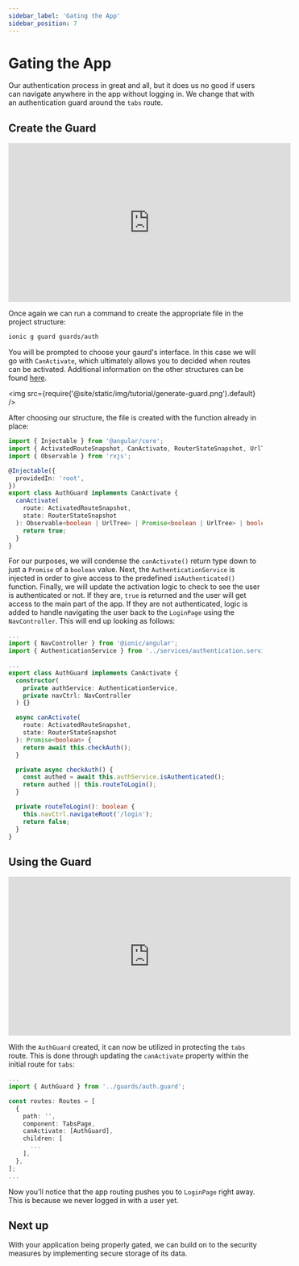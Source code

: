 ```yaml
---
sidebar_label: 'Gating the App'
sidebar_position: 7
---
```


# Gating the App

Our authentication process in great and all, but it does us no good if users can navigate anywhere in the app without logging in. We change that with an authentication guard around the `tabs` route.

## Create the Guard

<iframe
  src="https://www.loom.com/embed/703d828d1bc54478a088c306d3166968"
  frameborder="0"
  allowfullscreen
  width="560"
  height="315"
></iframe>

Once again we can run a command to create the appropriate file in the project structure:

```bash
ionic g guard guards/auth
```

You will be prompted to choose your gaurd's interface. In this case we will go with `CanActivate`, which ultimately allows you to decided when routes can be activated. Additional information on the other structures can be found [here](https://angular.io/api/router#structures).

<img src={require('@site/static/img/tutorial/generate-guard.png').default} />

After choosing our structure, the file is created with the function already in place:

```typescript title="src/app/guards/auth.guard.ts"
import { Injectable } from '@angular/core';
import { ActivatedRouteSnapshot, CanActivate, RouterStateSnapshot, UrlTree } from '@angular/router';
import { Observable } from 'rxjs';

@Injectable({
  providedIn: 'root',
})
export class AuthGuard implements CanActivate {
  canActivate(
    route: ActivatedRouteSnapshot,
    state: RouterStateSnapshot
  ): Observable<boolean | UrlTree> | Promise<boolean | UrlTree> | boolean | UrlTree {
    return true;
  }
}
```

For our purposes, we will condense the `canActivate()` return type down to just a `Promise` of a `boolean` value. Next, the `AuthenticationService` is injected in order to give access to the predefined `isAuthenticated()` function. Finally, we will update the activation logic to check to see the user is authenticated or not. If they are, `true` is returned and the user will get access to the main part of the app. If they are not authenticated, logic is added to handle navigating the user back to the `LoginPage` using the `NavController`. This will end up looking as follows:

```typescript title="src/app/guards/auth.guard.ts"
...
import { NavController } from '@ionic/angular';
import { AuthenticationService } from '../services/authentication.service';

...
export class AuthGuard implements CanActivate {
  constructor(
    private authService: AuthenticationService,
    private navCtrl: NavController
  ) {}

  async canActivate(
    route: ActivatedRouteSnapshot,
    state: RouterStateSnapshot
  ): Promise<boolean> {
    return await this.checkAuth();
  }

  private async checkAuth() {
    const authed = await this.authService.isAuthenticated();
    return authed || this.routeToLogin();
  }

  private routeToLogin(): boolean {
    this.navCtrl.navigateRoot('/login');
    return false;
  }
}
```

## Using the Guard

<iframe
  src="https://www.loom.com/embed/8b606ed961a94e0c93bcdb7cd8d64343"
  frameborder="0"
  allowfullscreen
  width="560"
  height="315"
></iframe>

With the `AuthGuard` created, it can now be utilized in protecting the `tabs` route. This is done through updating the `canActivate` property within the initial route for `tabs`:

```typescript title="src/app/tabs/tabs-routing.module.ts"
...
import { AuthGuard } from '../guards/auth.guard';

const routes: Routes = [
  {
    path: '',
    component: TabsPage,
    canActivate: [AuthGuard],
    children: [
      ...
    ],
  },
];
...
```

Now you'll notice that the app routing pushes you to `LoginPage` right away. This is because we never logged in with a user yet.

## Next up

With your application being properly gated, we can build on to the security measures by implementing secure storage of its data.
